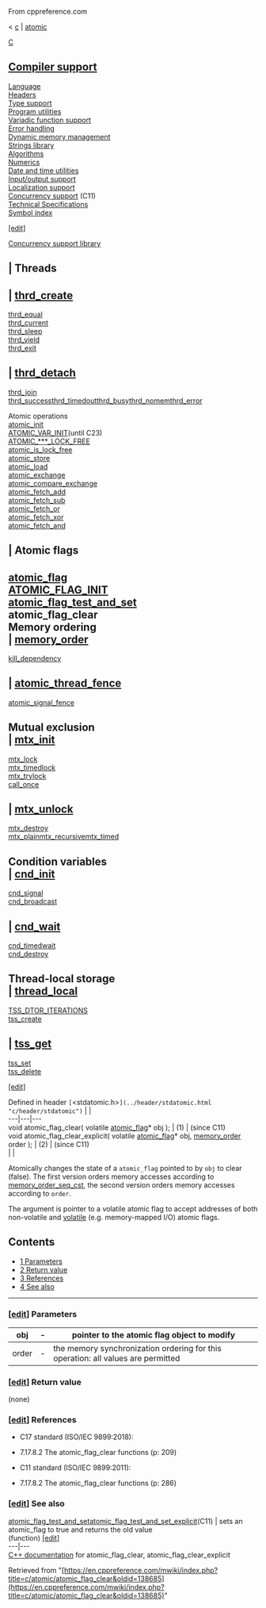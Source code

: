 From cppreference.com

< [c](../../c.html "c")‎ | [atomic](../atomic.html "c/atomic")

[ C](../../c.html "c")

[Compiler support](../compiler_support.html "c/compiler support")  
---  
[Language](../language.html "c/language")  
[Headers](../header.html "c/header")  
[Type support](../types.html "c/types")  
[Program utilities](../program.html "c/program")  
[Variadic function support](../variadic.html "c/variadic")  
[Error handling](../error.html "c/error")  
[Dynamic memory management](../memory.html "c/memory")  
[Strings library](../string.html "c/string")  
[Algorithms](../algorithm.html "c/algorithm")  
[Numerics](../numeric.html "c/numeric")  
[Date and time utilities](../chrono.html "c/chrono")  
[Input/output support](../io.html "c/io")  
[Localization support](../locale.html "c/locale")  
[Concurrency support](../thread.html "c/thread") (C11)  
[Technical Specifications](../experimental.html "c/experimental")  
[Symbol index](../index.html "c/symbol index")  
  
[[edit]](https://en.cppreference.com/mwiki/index.php?title=Template:c/navbar_content&action=edit)

[ Concurrency support library](../thread.html "c/thread")

|  Threads  
---  
| [thrd_create](../thread/thrd_create.html "c/thread/thrd create")  
---  
[thrd_equal](../thread/thrd_equal.html "c/thread/thrd equal")  
[thrd_current](../thread/thrd_current.html "c/thread/thrd current")  
[thrd_sleep](../thread/thrd_sleep.html "c/thread/thrd sleep")  
[thrd_yield](../thread/thrd_yield.html "c/thread/thrd yield")  
[thrd_exit](../thread/thrd_exit.html "c/thread/thrd exit")  
  
| [thrd_detach](../thread/thrd_detach.html "c/thread/thrd detach")  
---  
[thrd_join](../thread/thrd_join.html "c/thread/thrd join")  
[thrd_successthrd_timedoutthrd_busythrd_nomemthrd_error](../thread/thrd_errors.html "c/thread/thrd errors")  
  
Atomic operations  
[atomic_init](atomic_init.html "c/atomic/atomic init")  
[ATOMIC_VAR_INIT](ATOMIC_VAR_INIT.html "c/atomic/ATOMIC VAR INIT")(until C23)  
[ATOMIC_***_LOCK_FREE](ATOMIC_LOCK_FREE_consts.html "c/atomic/ATOMIC LOCK FREE consts")  
[atomic_is_lock_free](atomic_is_lock_free.html "c/atomic/atomic is lock free")  
[atomic_store](atomic_store.html "c/atomic/atomic store")  
[atomic_load](atomic_load.html "c/atomic/atomic load")  
[atomic_exchange](atomic_exchange.html "c/atomic/atomic exchange")  
[atomic_compare_exchange](atomic_compare_exchange.html "c/atomic/atomic compare exchange")  
[atomic_fetch_add](atomic_fetch_add.html "c/atomic/atomic fetch add")  
[atomic_fetch_sub](atomic_fetch_sub.html "c/atomic/atomic fetch sub")  
[atomic_fetch_or](atomic_fetch_or.html "c/atomic/atomic fetch or")  
[atomic_fetch_xor](atomic_fetch_xor.html "c/atomic/atomic fetch xor")  
[atomic_fetch_and](atomic_fetch_and.html "c/atomic/atomic fetch and")  
  
|  Atomic flags  
---  
[atomic_flag](atomic_flag.html "c/atomic/atomic flag")  
[ATOMIC_FLAG_INIT](ATOMIC_FLAG_INIT.html "c/atomic/ATOMIC FLAG INIT")  
[atomic_flag_test_and_set](atomic_flag_test_and_set.html "c/atomic/atomic flag test and set")  
**atomic_flag_clear**  
Memory ordering  
| [memory_order](memory_order.html "c/atomic/memory order")  
---  
[kill_dependency](kill_dependency.html "c/atomic/kill dependency")  
  
| [atomic_thread_fence](atomic_thread_fence.html "c/atomic/atomic thread fence")  
---  
[atomic_signal_fence](atomic_signal_fence.html "c/atomic/atomic signal fence")  
  
Mutual exclusion  
| [mtx_init](../thread/mtx_init.html "c/thread/mtx init")  
---  
[mtx_lock](../thread/mtx_lock.html "c/thread/mtx lock")  
[mtx_timedlock](../thread/mtx_timedlock.html "c/thread/mtx timedlock")  
[mtx_trylock](../thread/mtx_trylock.html "c/thread/mtx trylock")  
[call_once](../thread/ONCE_FLAG_INIT.html "c/thread/call once")  
  
| [mtx_unlock](../thread/mtx_unlock.html "c/thread/mtx unlock")  
---  
[mtx_destroy](../thread/mtx_destroy.html "c/thread/mtx destroy")  
[mtx_plainmtx_recursivemtx_timed](../thread/mtx_types.html "c/thread/mtx types")  
  
Condition variables  
| [cnd_init](../thread/cnd_init.html "c/thread/cnd init")  
---  
[cnd_signal](../thread/cnd_signal.html "c/thread/cnd signal")  
[cnd_broadcast](../thread/cnd_broadcast.html "c/thread/cnd broadcast")  
  
| [cnd_wait](../thread/cnd_wait.html "c/thread/cnd wait")  
---  
[cnd_timedwait](../thread/cnd_timedwait.html "c/thread/cnd timedwait")  
[cnd_destroy](../thread/cnd_destroy.html "c/thread/cnd destroy")  
  
Thread-local storage  
| [thread_local](../thread/thread_local.html "c/thread/thread local")  
---  
[TSS_DTOR_ITERATIONS](../thread/TSS_DTOR_ITERATIONS.html "c/thread/TSS DTOR ITERATIONS")  
[tss_create](../thread/tss_create.html "c/thread/tss create")  
  
| [tss_get](../thread/tss_get.html "c/thread/tss get")  
---  
[tss_set](../thread/tss_set.html "c/thread/tss set")  
[tss_delete](../thread/tss_delete.html "c/thread/tss delete")  
  
[[edit]](https://en.cppreference.com/mwiki/index.php?title=Template:c/thread/navbar_content&action=edit)

Defined in header `[`<stdatomic.h>`](../header/stdatomic.html "c/header/stdatomic")` |  |   
---|---|---  
void atomic_flag_clear( volatile [atomic_flag](atomic_flag.html)* obj ); |  (1)  |  (since C11)  
void atomic_flag_clear_explicit( volatile [atomic_flag](atomic_flag.html)* obj, [memory_order](memory_order.html) order ); |  (2)  |  (since C11)  
| |   
  
Atomically changes the state of a `atomic_flag` pointed to by `obj` to clear (false). The first version orders memory accesses according to [memory_order_seq_cst](memory_order.html "c/atomic/memory order"), the second version orders memory accesses according to `order`. 

The argument is pointer to a volatile atomic flag to accept addresses of both non-volatile and [volatile](../language/volatile.html "c/language/volatile") (e.g. memory-mapped I/O) atomic flags. 

## Contents

  * [1 Parameters](atomic_flag_clear.html#Parameters)
  * [2 Return value](atomic_flag_clear.html#Return_value)
  * [3 References](atomic_flag_clear.html#References)
  * [4 See also](atomic_flag_clear.html#See_also)

  
---  
  
### [[edit](https://en.cppreference.com/mwiki/index.php?title=c/atomic/atomic_flag_clear&action=edit&section=1 "Edit section: Parameters")] Parameters

obj  |  \-  |  pointer to the atomic flag object to modify   
---|---|---  
order  |  \-  |  the memory synchronization ordering for this operation: all values are permitted   
  
### [[edit](https://en.cppreference.com/mwiki/index.php?title=c/atomic/atomic_flag_clear&action=edit&section=2 "Edit section: Return value")] Return value

(none) 

### [[edit](https://en.cppreference.com/mwiki/index.php?title=c/atomic/atomic_flag_clear&action=edit&section=3 "Edit section: References")] References

  * C17 standard (ISO/IEC 9899:2018): 



    

  * 7.17.8.2 The atomic_flag_clear functions (p: 209) 



  * C11 standard (ISO/IEC 9899:2011): 



    

  * 7.17.8.2 The atomic_flag_clear functions (p: 286) 



### [[edit](https://en.cppreference.com/mwiki/index.php?title=c/atomic/atomic_flag_clear&action=edit&section=4 "Edit section: See also")] See also

[ atomic_flag_test_and_setatomic_flag_test_and_set_explicit](atomic_flag_test_and_set.html "c/atomic/atomic flag test and set")(C11) |  sets an atomic_flag to true and returns the old value   
(function) [[edit]](https://en.cppreference.com/mwiki/index.php?title=Template:c/atomic/dsc_atomic_flag_test_and_set&action=edit)  
---|---  
[C++ documentation](../../cpp/atomic/atomic_flag_clear.html "cpp/atomic/atomic flag clear") for atomic_flag_clear, atomic_flag_clear_explicit  
  
Retrieved from "[https://en.cppreference.com/mwiki/index.php?title=c/atomic/atomic_flag_clear&oldid=138685](https://en.cppreference.com/mwiki/index.php?title=c/atomic/atomic_flag_clear&oldid=138685)" 
